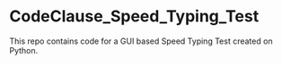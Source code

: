 # CodeClause_Speed_Typing_Test
This repo contains code for a GUI based Speed Typing Test created on Python.
